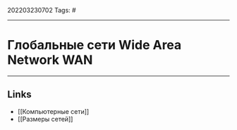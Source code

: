 202203230702
Tags: #

---

# Глобальные сети Wide Area Network WAN


---
## Links
-  [[Компьютерные сети]]
-  [[Размеры сетей]]
